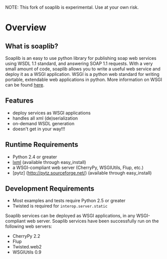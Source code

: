 
NOTE: This fork of soaplib is experimental. Use at your own risk.

Overview
========

What is soaplib?
----------------

Soaplib is an easy to use python library for publishing soap web services
using WSDL 1.1 standard, and answering SOAP 1.1 requests.
With a very small amount of code, soaplib allows you to write
a useful web service and deploy it as a WSGI application. WSGI is a python
web standard for writing portable, extendable web applications in python.
More information on WSGI can be found [here](http://wsgi.org/wsgi).

Features
--------
* deploy services as WSGI applications
* handles all xml (de)serialization
* on-demand WSDL generation
* doesn't get in your way!!!

Runtime Requirements
--------------------
* Python 2.4 or greater
* [lxml](http://codespeak.net/lxml/) (available through easy_install)
* a WSGI-compliant web server (CherryPy, WSGIUtils, Flup, etc.)
* [pytz] (http://pytz.sourceforge.net/) (available through easy_install)

Development Requirements
------------------------
* Most examples and tests require Python 2.5 or greater
* Twisted is required for `interop.server.static`

Soaplib services can be deployed as WSGI applications, in any WSGI-compliant
web server. Soaplib services have been successfully run on the following web
servers:

* CherryPy 2.2
* Flup
* Twisted.web2
* WSGIUtils 0.9

